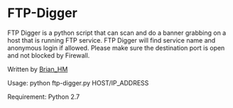 # FTP-Digger

FTP Digger is a python script that can scan and do a banner grabbing on a host that is running FTP service. FTP Digger will find service name and anonymous login if allowed. Please make sure the destination port is open and not blocked by Firewall.

Written by <a href="https://twitter.com/_m0zi">Brian_HM</a>

Usage: python ftp-digger.py HOST/IP_ADDRESS

Requirement: Python 2.7

